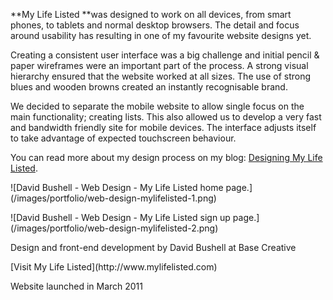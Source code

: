 **My Life Listed **was designed to work on all devices, from smart phones, to tablets and normal desktop browsers. The detail and focus around usability has resulting in one of my favourite website designs yet.

Creating a consistent user interface was a big challenge and initial pencil & paper wireframes were an important part of the process. A strong visual hierarchy ensured that the website worked at all sizes. The use of strong blues and wooden browns created an instantly recognisable brand.

We decided to separate the mobile website to allow single focus on the main functionality; creating lists. This also allowed us to develop a very fast and bandwidth friendly site for mobile devices. The interface adjusts itself to take advantage of expected touchscreen behaviour.

You can read more about my design process on my blog: [Designing My Life Listed](http://dbushell.com/2011/03/14/designing-mylifelisted/).

<p class="b-post__image">![David Bushell - Web Design - My Life Listed home page.](/images/portfolio/web-design-mylifelisted-1.png)</p>

<p class="b-post__image">![David Bushell - Web Design - My Life Listed sign up page.](/images/portfolio/web-design-mylifelisted-2.png)</p>

<p class="p--small">Design and front-end development by David Bushell at Base Creative</p>

<p class="p--small">[Visit My Life Listed](http://www.mylifelisted.com)</p>

<p class="p--small">Website launched in March 2011</p>
